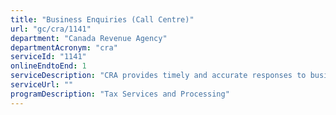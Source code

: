 ```yaml
---
title: "Business Enquiries (Call Centre)"
url: "gc/cra/1141"
department: "Canada Revenue Agency"
departmentAcronym: "cra"
serviceId: "1141"
onlineEndtoEnd: 1
serviceDescription: "CRA provides timely and accurate responses to businesses via telephone enquiries."
serviceUrl: ""
programDescription: "Tax Services and Processing"
---
```

